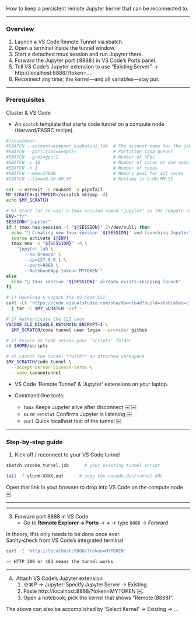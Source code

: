 How to keep a persistent remote Jupyter kernel that can be reconnected to.

---

### Overview

1.	Launch a VS Code Remote Tunnel via sbatch.
2.	Open a terminal inside the tunnel window.
3.	Start a detached tmux session and run Jupyter there.
4.	Forward the Jupyter port ( 8888 ) in VS Code’s Ports panel.
5.	Tell VS Code’s Jupyter extension to use “Existing Server” → http://localhost:8888/?token=….
6.	Reconnect any time; the kernel—and all variables—stay put.

---

### Prerequisites

Cluster & VS Code
- An `sbatch` template that starts code tunnel on a compute node (Harvard/FASRC recipe).
```bash
#!/bin/bash
#SBATCH --account=kempner_bsabatini_lab  # The account name for the job.
#SBATCH --partition=kempner              # Partition (job queue)
#SBATCH --gres=gpu:1                     # Number of GPUs
#SBATCH -c 16                            # Number of cores on one node
#SBATCH -n 1                             # Number of nodes
#SBATCH --mem=240GB                      # Memory pool for all cores
#SBATCH --time=0-16:00:00                # Runtime in D-HH:MM:SS

set -o errexit -o nounset -o pipefail
MY_SCRATCH=$(TMPDIR=/scratch mktemp -d)
echo $MY_SCRATCH

# 0) Start (or re-use) a tmux session named "jupyter" on the compute node
ENV="fr"
SESSION="jupyter"
if ! tmux has-session -t "${SESSION}" 2>/dev/null; then
  echo "🔹 Creating new tmux session '${SESSION}' and launching Jupyter"
  source activate ${ENV}
  tmux new -s "${SESSION}" -d \
    "jupyter lab \
       --no-browser \
       --ip=127.0.0.1 \
       --port=8888 \
       --NotebookApp.token='MYTOKEN'"
else
  echo "🔹 tmux session '${SESSION}' already exists—skipping launch"
fi

# 1) Download & unpack the VS Code CLI
curl -Lk 'https://code.visualstudio.com/sha/download?build=stable&os=cli-alpine-x64' \
  | tar -C $MY_SCRATCH -xzf -

# 2) Authenticate the CLI once
VSCODE_CLI_DISABLE_KEYCHAIN_ENCRYPT=1 \
  $MY_SCRATCH/code tunnel user login --provider github

# 3) Ensure VS Code serves your 'scripts' folder  
cd $HOME/scripts

# 4) Launch the tunnel **with** an attached workspace  
$MY_SCRATCH/code tunnel \
  --accept-server-license-terms \
  --name cannontunnel
```

- VS Code 'Remote Tunnel' & 'Jupyter' extensions on your laptop.

- Command‑line tools:
    - `tmux`	Keeps Jupyter alive after disconnect	￼ ￼
    - `ss` or `netstat`	Confirms Jupyter is listening	￼
    - `curl`	Quick localhost test of the tunnel	￼


---

### Step‑by‑step guide

1. Kick off / reconnect to your VS Code tunnel

```bash
sbatch vscode_tunnel.job      # your existing tunnel script
```
```bash
tail -f slurm-XXXX.out      # copy the vscode.dev/tunnel URL
```

Open that link in your browser to drop into VS Code on the compute node  ￼.

---

<!-- 2. Launch Jupyter inside a detached tmux

**⮕ VS Code terminal (inside tunnel)**
```bash
tmux new -s jupyter                            # create session
```
then, inside the new session:
```bash
conda activate env

jupyter lab --no-browser --ip=127.0.0.1 --port=8888 \
  --NotebookApp.token="MYTOKEN"  # start Jupyter
```

Verify it’s listening:
```bash
ss -ltnp | grep 8888           # LISTEN 127.0.0.1:8888 …
``` -->

---

3. Forward port 8888 in VS Code
    - Go to  **Remote Explorer → Ports** → **+** → type `8888` → *Forward*  

In theory, this only needs to be done once ever. \
Sanity‑check from VS Code’s integrated terminal:  
```bash
curl -I 'http://localhost:8888/?token=MYTOKEN'

>> HTTP 200 or 403 means the tunnel works
```

---

4.  Attach VS Code’s Jupyter extension
	1.	⇧⌘P → Jupyter: Specify Jupyter Server → Existing.
	2.	Paste http://localhost:8888/?token=MYTOKEN  ￼.
	3.	Open a notebook; pick the kernel that shows “Remote (8888)”.

The above can also be accomplished by 'Select Kernel' -> Existing -> ...
